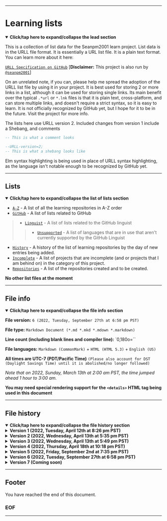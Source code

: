
***

# Learning lists

<details open><summary><b lang="en">Click/tap here to expand/collapse the lead section</b></summary>

This is a collection of list data for the Seanpm2001 learn project. List data is in the URLL file format. It is essentially a URL list file. It is a plain text format. You can learn more about it here:

<!-- [`URLL Specification on GitHub`](https://github.com/URLL-Specification/) [**Disclaimer:** This project is also run by [`@seanpm2001`](https://github.com/seanpm2001/)] !-->

[`URLL Specification on GitHub`](https://github.com/seanpm2001/URLL-Specification/) [**Disclaimer:** This project is also run by [`@seanpm2001`](https://github.com/seanpm2001/)]

On an unrelated note, if you can, please help me spread the adoption of the URLL list file by using it in your project. It is best used for storing 2 or more links in a list, although it can be used for storing single links. Its main benefit over the typical `.*url` or `*.lnk` files is that it is plain text, cross-platform, and can store multiple links, and doesn't require a strict syntax, so it is easy to learn. It is not officially recognized by GitHub yet, but I hope for it to be in the future. Visit the project for more info.

The lists here use URLL version 2. Included changes from version 1 include a Shebang, and comments

```elm
-- This is what a comment looks
```

```elm
--URLL-version=2;
-- This is what a shebang looks like
```

Elm syntax highlighting is being used in place of URLL syntax highlighting, as the language isn't notable enough to be recognized by GitHub yet.

</details>

***

## Lists

<details open><summary><b lang="en">Click/tap here to expand/collapse the list of lists section</b></summary>

* [`A-Z`](/List/A-Z/) - A list of all the learning repositories in A-Z order
* [`GitHub`](/List/GitHub/) - A list of lists related to GitHub
> * [`Linguist`](/List/GitHub/Linguist/) - A list of lists related to the GitHub linguist
> > * [`Unsupported`](/List/GitHub/Linguist/Unsupported/) - A list of languages that are in use that aren't currently supported by the GitHub Linguist
* [`History`](/List/History/) - A history of the list of learning repositories by the day of new entries being added.
* [`Incomplete`](/List/Incomplete/) - A list of projects that are incomplete (and or projects that I am behind on) in the category of this project.
* [`Repositories`](/List/Repositories/) - A list of the repositories created and to be created.

**No other list files at the moment**

</details>

***

## File info

<details open><summary><b lang="en">Click/tap here to expand/collapse the file info section</b></summary>

**File version:** `6 (2022, Tuesday, September 27th at 6:58 pm PST)`

**File type:** `Markdown Document (*.md *.mkd *.mdown *.markdown)`

**Line count (including blank lines and compiler line):** `0,180o=``

**File languages:** `Markdown (CommonMark)` + `HTML (HTML 5.3)` + `English (US)`

**All times are UTC-7 (PDT/Pacific Time)** `(Please also account for DST (Daylight Savings Time) until it is abolished/no longer followed)`

_Note that on 2022, Sunday, March 13th at 2:00 am PST, the time jumped ahead 1 hour to 3:00 am._

**You may need special rendering support for the `<details>` HTML tag being used in this document**

</details>

***

## File history

<details open><summary><b lang="en">Click/tap here to expand/collapse the file history section</b></summary>

<details><summary><b>Version 1 (2022, Tuesday, April 12th at 8:26 pm PST)</b></summary>

***This release was made by [`@seanpm2001`](https://github.com/seanpm2001/)***

> Changes

- [x] Started the file
- [x] Added the title section
- [x] Added examples and info on the URLL file format being used
- [x] Added the timestamp
- [ ] No other changes in version 1

</details>

<details><summary><b>Version 2 (2022, Wednesday, April 13th at 5:35 pm PST)</b></summary>

***This release was made by [`@seanpm2001`](https://github.com/seanpm2001/)***

> Changes

- [x] Added the lists section
- [x] Updated the timestamp
- [ ] No other changes in version 2 

</details>

<details><summary><b>Version 3 (2022, Wednesday, April 13th at 5:49 pm PST)</b></summary>

***This release was made by [`@seanpm2001`](https://github.com/seanpm2001/)***

> Changes

- [x] Updated the lists section (all links were broken, I fixed them)
- [x] Updated the timestamp into the file info section
- [x] Added dropdowns to all sections, including the lead section
- [x] Added the file history section
- [x] Added the footer
- [ ] No other changes in version 3

</details>

<details><summary><b>Version 4 (2022, Thursday, April 18th at 10:18 pm PST)</b></summary>

**This release was made by:** [`@seanpm2001`](https://github.com/seanpm2001/)

> Changes

- [x] Updated the lists section (linked to the new `incomplete` section)
- [x] Updated the file info section
- [x] Updated the file history section
- [ ] No other changes in version 4

</details>

<details><summary><b>Version 5 (2022, Friday, September 2nd at 7:35 pm PST)</b></summary>

**This release was made by:** [`@seanpm2001`](https://github.com/seanpm2001/)

> Changes

- [x] Updated the lists section (fixed a permanent dead link, as GitHub forced me to delete the original URLL Specification organization)
- [x] Updated the file info section
- [x] Updated the file history section
- - [x] Added an entry for version 5
- [ ] No other changes in version 5

</details>

<details><summary><b>Version 6 (2022, Tuesday, September 27th at 6:58 pm PST)</b></summary>

**This release was made by:** [`@seanpm2001`](https://github.com/seanpm2001/)

> Changes

- [x] Updated the lists section (added support for GitHub lists)
- [x] Updated the file info section
- [x] Updated the file history section
- - [x] Added an entry for version 6
- - [x] Updated verion entries 4, 5, and 6 to include authorship
- [ ] No other changes in version 6

</details>

<details><summary><b>Version 7 (Coming soon)</b></summary>

> Changes

- [ ] Coming soon
- [ ] No other changes in version 7

</details>

</details>

***

## Footer

You have reached the end of this document.

### EOF

***
